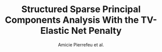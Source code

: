 ---
cat: gaia
subcat: brainomics
bestof: false
author: Amicie Pierrefeu et al.
title: Structured Sparse Principal Components Analysis With the TV-Elastic Net Penalty
journal: IEEE Transactions on Medical Imaging
year: 2018
type: article
doi: 10.1109/TMI.2017.2749140
---